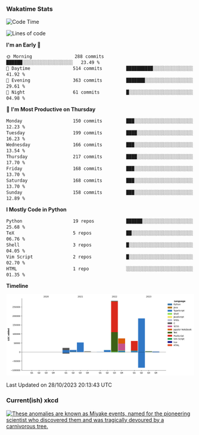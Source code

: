 ### Wakatime Stats
<!--START_SECTION:waka-->
![Code Time](http://img.shields.io/badge/Code%20Time-2%2C073%20hrs%2056%20mins-blue)

![Lines of code](https://img.shields.io/badge/From%20Hello%20World%20I%27ve%20Written-713.3%20thousand%20lines%20of%20code-blue)

**I'm an Early 🐤** 

```text
🌞 Morning                288 commits         ██████░░░░░░░░░░░░░░░░░░░   23.49 % 
🌆 Daytime                514 commits         ██████████░░░░░░░░░░░░░░░   41.92 % 
🌃 Evening                363 commits         ███████░░░░░░░░░░░░░░░░░░   29.61 % 
🌙 Night                  61 commits          █░░░░░░░░░░░░░░░░░░░░░░░░   04.98 % 
```
📅 **I'm Most Productive on Thursday** 

```text
Monday                   150 commits         ███░░░░░░░░░░░░░░░░░░░░░░   12.23 % 
Tuesday                  199 commits         ████░░░░░░░░░░░░░░░░░░░░░   16.23 % 
Wednesday                166 commits         ███░░░░░░░░░░░░░░░░░░░░░░   13.54 % 
Thursday                 217 commits         ████░░░░░░░░░░░░░░░░░░░░░   17.70 % 
Friday                   168 commits         ███░░░░░░░░░░░░░░░░░░░░░░   13.70 % 
Saturday                 168 commits         ███░░░░░░░░░░░░░░░░░░░░░░   13.70 % 
Sunday                   158 commits         ███░░░░░░░░░░░░░░░░░░░░░░   12.89 % 
```


**I Mostly Code in Python** 

```text
Python                   19 repos            ██████░░░░░░░░░░░░░░░░░░░   25.68 % 
TeX                      5 repos             ██░░░░░░░░░░░░░░░░░░░░░░░   06.76 % 
Shell                    3 repos             █░░░░░░░░░░░░░░░░░░░░░░░░   04.05 % 
Vim Script               2 repos             █░░░░░░░░░░░░░░░░░░░░░░░░   02.70 % 
HTML                     1 repo              ░░░░░░░░░░░░░░░░░░░░░░░░░   01.35 % 
```



**Timeline**

![Lines of Code chart](https://raw.githubusercontent.com/joshuajeschek/joshuajeschek/main/assets/bar_graph.png)


 Last Updated on 28/10/2023 20:13:43 UTC
<!--END_SECTION:waka-->

### Current(ish) xkcd
<a id="xkcd-a" title="These anomalies are known as Miyake events, named for the pioneering scientist who discovered them and was tragically devoured by a carnivorous tree." href="https://www.xkcd.com" target="_blank">
        <img align="center" id="xkcd-img" src="https://imgs.xkcd.com/comics/dendrochronology.png" alt="These anomalies are known as Miyake events, named for the pioneering scientist who discovered them and was tragically devoured by a carnivorous tree." height=300 />
</a>
